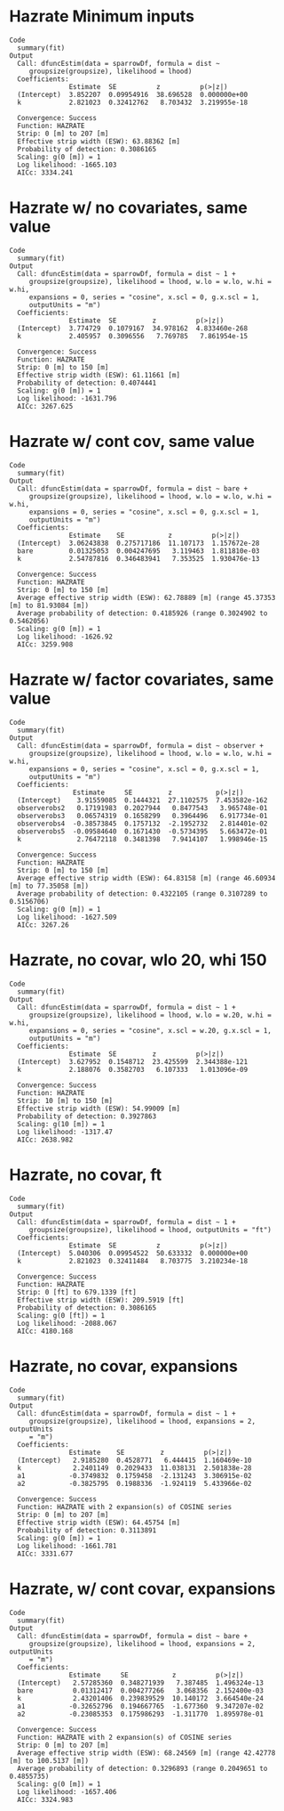 # Hazrate Minimum inputs

    Code
      summary(fit)
    Output
      Call: dfuncEstim(data = sparrowDf, formula = dist ~
         groupsize(groupsize), likelihood = lhood)
      Coefficients:
                   Estimate  SE          z          p(>|z|)     
      (Intercept)  3.852207  0.09954916  38.696528  0.000000e+00
      k            2.821023  0.32412762   8.703432  3.219955e-18
      
      Convergence: Success
      Function: HAZRATE  
      Strip: 0 [m] to 207 [m] 
      Effective strip width (ESW): 63.88362 [m] 
      Probability of detection: 0.3086165
      Scaling: g(0 [m]) = 1
      Log likelihood: -1665.103 
      AICc: 3334.241

# Hazrate w/ no covariates, same value

    Code
      summary(fit)
    Output
      Call: dfuncEstim(data = sparrowDf, formula = dist ~ 1 +
         groupsize(groupsize), likelihood = lhood, w.lo = w.lo, w.hi = w.hi,
         expansions = 0, series = "cosine", x.scl = 0, g.x.scl = 1,
         outputUnits = "m")
      Coefficients:
                   Estimate  SE         z          p(>|z|)      
      (Intercept)  3.774729  0.1079167  34.978162  4.833460e-268
      k            2.405957  0.3096556   7.769785   7.861954e-15
      
      Convergence: Success
      Function: HAZRATE  
      Strip: 0 [m] to 150 [m] 
      Effective strip width (ESW): 61.11661 [m] 
      Probability of detection: 0.4074441
      Scaling: g(0 [m]) = 1
      Log likelihood: -1631.796 
      AICc: 3267.625

# Hazrate w/ cont cov, same value

    Code
      summary(fit)
    Output
      Call: dfuncEstim(data = sparrowDf, formula = dist ~ bare +
         groupsize(groupsize), likelihood = lhood, w.lo = w.lo, w.hi = w.hi,
         expansions = 0, series = "cosine", x.scl = 0, g.x.scl = 1,
         outputUnits = "m")
      Coefficients:
                   Estimate    SE           z          p(>|z|)     
      (Intercept)  3.06243838  0.275717186  11.107173  1.157672e-28
      bare         0.01325053  0.004247695   3.119463  1.811810e-03
      k            2.54787816  0.346483941   7.353525  1.930476e-13
      
      Convergence: Success
      Function: HAZRATE  
      Strip: 0 [m] to 150 [m] 
      Average effective strip width (ESW): 62.78889 [m] (range 45.37353 [m] to 81.93084 [m]) 
      Average probability of detection: 0.4185926 (range 0.3024902 to 0.5462056)
      Scaling: g(0 [m]) = 1
      Log likelihood: -1626.92 
      AICc: 3259.908

# Hazrate w/ factor covariates, same value

    Code
      summary(fit)
    Output
      Call: dfuncEstim(data = sparrowDf, formula = dist ~ observer +
         groupsize(groupsize), likelihood = lhood, w.lo = w.lo, w.hi = w.hi,
         expansions = 0, series = "cosine", x.scl = 0, g.x.scl = 1,
         outputUnits = "m")
      Coefficients:
                    Estimate     SE         z           p(>|z|)      
      (Intercept)    3.91559085  0.1444321  27.1102575  7.453582e-162
      observerobs2   0.17191983  0.2027944   0.8477543   3.965748e-01
      observerobs3   0.06574319  0.1658299   0.3964496   6.917734e-01
      observerobs4  -0.38573845  0.1757132  -2.1952732   2.814401e-02
      observerobs5  -0.09584640  0.1671430  -0.5734395   5.663472e-01
      k              2.76472118  0.3481398   7.9414107   1.998946e-15
      
      Convergence: Success
      Function: HAZRATE  
      Strip: 0 [m] to 150 [m] 
      Average effective strip width (ESW): 64.83158 [m] (range 46.60934 [m] to 77.35058 [m]) 
      Average probability of detection: 0.4322105 (range 0.3107289 to 0.5156706)
      Scaling: g(0 [m]) = 1
      Log likelihood: -1627.509 
      AICc: 3267.26

# Hazrate, no covar, wlo 20, whi 150

    Code
      summary(fit)
    Output
      Call: dfuncEstim(data = sparrowDf, formula = dist ~ 1 +
         groupsize(groupsize), likelihood = lhood, w.lo = w.20, w.hi = w.hi,
         expansions = 0, series = "cosine", x.scl = w.20, g.x.scl = 1,
         outputUnits = "m")
      Coefficients:
                   Estimate  SE         z          p(>|z|)      
      (Intercept)  3.627952  0.1548712  23.425599  2.344388e-121
      k            2.188076  0.3582703   6.107333   1.013096e-09
      
      Convergence: Success
      Function: HAZRATE  
      Strip: 10 [m] to 150 [m] 
      Effective strip width (ESW): 54.99009 [m] 
      Probability of detection: 0.3927863
      Scaling: g(10 [m]) = 1
      Log likelihood: -1317.47 
      AICc: 2638.982

# Hazrate, no covar, ft

    Code
      summary(fit)
    Output
      Call: dfuncEstim(data = sparrowDf, formula = dist ~ 1 +
         groupsize(groupsize), likelihood = lhood, outputUnits = "ft")
      Coefficients:
                   Estimate  SE          z          p(>|z|)     
      (Intercept)  5.040306  0.09954522  50.633332  0.000000e+00
      k            2.821023  0.32411484   8.703775  3.210234e-18
      
      Convergence: Success
      Function: HAZRATE  
      Strip: 0 [ft] to 679.1339 [ft] 
      Effective strip width (ESW): 209.5919 [ft] 
      Probability of detection: 0.3086165
      Scaling: g(0 [ft]) = 1
      Log likelihood: -2088.067 
      AICc: 4180.168

# Hazrate, no covar, expansions

    Code
      summary(fit)
    Output
      Call: dfuncEstim(data = sparrowDf, formula = dist ~ 1 +
         groupsize(groupsize), likelihood = lhood, expansions = 2, outputUnits
         = "m")
      Coefficients:
                   Estimate    SE         z          p(>|z|)     
      (Intercept)   2.9185280  0.4528771   6.444415  1.160469e-10
      k             2.2401149  0.2029433  11.038131  2.501838e-28
      a1           -0.3749832  0.1759458  -2.131243  3.306915e-02
      a2           -0.3825795  0.1988336  -1.924119  5.433966e-02
      
      Convergence: Success
      Function: HAZRATE with 2 expansion(s) of COSINE series 
      Strip: 0 [m] to 207 [m] 
      Effective strip width (ESW): 64.45754 [m] 
      Probability of detection: 0.3113891
      Scaling: g(0 [m]) = 1
      Log likelihood: -1661.781 
      AICc: 3331.677

# Hazrate, w/ cont covar, expansions

    Code
      summary(fit)
    Output
      Call: dfuncEstim(data = sparrowDf, formula = dist ~ bare +
         groupsize(groupsize), likelihood = lhood, expansions = 2, outputUnits
         = "m")
      Coefficients:
                   Estimate     SE           z          p(>|z|)     
      (Intercept)   2.57285360  0.348271939   7.387485  1.496324e-13
      bare          0.01312417  0.004277266   3.068356  2.152400e-03
      k             2.43201406  0.239839529  10.140172  3.664540e-24
      a1           -0.32652796  0.194667765  -1.677360  9.347207e-02
      a2           -0.23085353  0.175986293  -1.311770  1.895978e-01
      
      Convergence: Success
      Function: HAZRATE with 2 expansion(s) of COSINE series 
      Strip: 0 [m] to 207 [m] 
      Average effective strip width (ESW): 68.24569 [m] (range 42.42778 [m] to 100.5137 [m]) 
      Average probability of detection: 0.3296893 (range 0.2049651 to 0.4855735)
      Scaling: g(0 [m]) = 1
      Log likelihood: -1657.406 
      AICc: 3324.983

